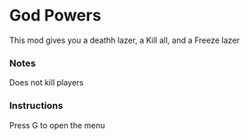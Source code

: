 <h1>God Powers</h1>
<p>This mod gives you a deathh lazer, a Kill all, and a Freeze lazer</p>
<h3>Notes</h3>
<p> Does not kill players</p>
<p> </p>
<h3>Instructions</h3>
<p>Press G to open the menu</p>
